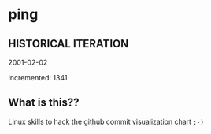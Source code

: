 # ping

## HISTORICAL ITERATION
2001-02-02

Incremented: 1341

## What is this?? 
Linux skills to hack the github commit visualization chart `;-)`
